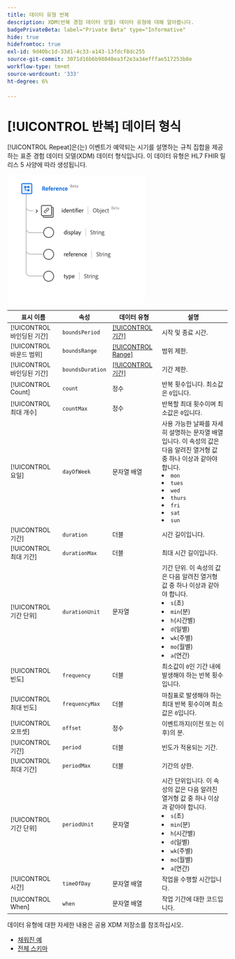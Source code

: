 ```yaml
---
title: 데이터 유형 반복
description: XDM(반복 경험 데이터 모델) 데이터 유형에 대해 알아봅니다.
badgePrivateBeta: label="Private Beta" type="Informative"
hide: true
hidefromtoc: true
exl-id: 9d40bc1d-33d1-4c33-a143-13fdcf8dc255
source-git-commit: 3071d16b6b98040ea3f2e3a34efffae517253b8e
workflow-type: tm+mt
source-wordcount: '333'
ht-degree: 6%

---
```


# [!UICONTROL 반복] 데이터 형식

[!UICONTROL Repeat]은(는) 이벤트가 예약되는 시기를 설명하는 규칙 집합을 제공하는 표준 경험 데이터 모델(XDM) 데이터 형식입니다. 이 데이터 유형은 HL7 FHIR 릴리스 5 사양에 따라 생성됩니다.

![데이터 형식 구조 반복](../../../images/healthcare/data-types/reference.png)

| 표시 이름 | 속성 | 데이터 유형 | 설명 |
| --- | --- | --- | --- |
| [!UICONTROL 바인딩된 기간] | `boundsPeriod` | [[!UICONTROL 기간]](../data-types/period.md) | 시작 및 종료 시간. |
| [!UICONTROL 바운드 범위] | `boundsRange` | [[!UICONTROL Range]](../data-types/range.md) | 범위 제한. |
| [!UICONTROL 바인딩된 기간] | `boundsDuration` | [[!UICONTROL 기간]](../data-types/duration.md) | 기간 제한. |
| [!UICONTROL Count] | `count` | 정수 | 반복 횟수입니다. 최소값은 `0`입니다. |
| [!UICONTROL 최대 개수] | `countMax` | 정수 | 반복할 최대 횟수이며 최소값은 `0`입니다. |
| [!UICONTROL 요일] | `dayOfWeek` | 문자열 배열 | 사용 가능한 날짜를 자세히 설명하는 문자열 배열입니다. 이 속성의 값은 다음 알려진 열거형 값 중 하나 이상과 같아야 합니다. <li> `mon` </li> <li> `tues` </li> <li> `wed` </li> <li> `thurs`</li>  <li> `fri` </li> <li> `sat`</li> <li> `sun`</li> |
| [!UICONTROL 기간] | `duration` | 더블 | 시간 길이입니다. |
| [!UICONTROL 최대 기간] | `durationMax` | 더블 | 최대 시간 길이입니다. |
| [!UICONTROL 기간 단위] | `durationUnit` | 문자열 | 기간 단위. 이 속성의 값은 다음 알려진 열거형 값 중 하나 이상과 같아야 합니다. <li> `s`(초) </li> <li> `min`(분) </li> <li> `h`(시간별) </li> <li> `d`(일별) </li>  <li> `wk`(주별) </li> <li> `mo`(월별) </li> <li> `a`(연간)</li> |
| [!UICONTROL 빈도] | `frequency` | 더블 | 최소값이 `0`인 기간 내에 발생해야 하는 반복 횟수입니다. |
| [!UICONTROL 최대 빈도] | `frequencyMax` | 더블 | 마침표로 발생해야 하는 최대 반복 횟수이며 최소값은 `0`입니다. |
| [!UICONTROL 오프셋] | `offset` | 정수 | 이벤트까지(이전 또는 이후)의 분. |
| [!UICONTROL 기간] | `period` | 더블 | 빈도가 적용되는 기간. |
| [!UICONTROL 최대 기간] | `periodMax` | 더블 | 기간의 상한. |
| [!UICONTROL 기간 단위] | `periodUnit` | 문자열 | 시간 단위입니다. 이 속성의 값은 다음 알려진 열거형 값 중 하나 이상과 같아야 합니다. <li> `s`(초) </li> <li> `min`(분) </li> <li> `h`(시간별) </li> <li> `d`(일별) </li>  <li> `wk`(주별) </li> <li> `mo`(월별) </li> <li> `a`(연간)</li> |
| [!UICONTROL 시간] | `timeOfDay` | 문자열 배열 | 작업을 수행할 시간입니다. |
| [!UICONTROL When] | `when` | 문자열 배열 | 작업 기간에 대한 코드입니다. |

데이터 유형에 대한 자세한 내용은 공용 XDM 저장소를 참조하십시오.

* [채워진 예](https://github.com/adobe/xdm/blob/master/extensions/industry/healthcare/fhir/datatypes/repeat.example.1.json)
* [전체 스키마](https://github.com/adobe/xdm/blob/master/extensions/industry/healthcare/fhir/datatypes/repeat.schema.json)
